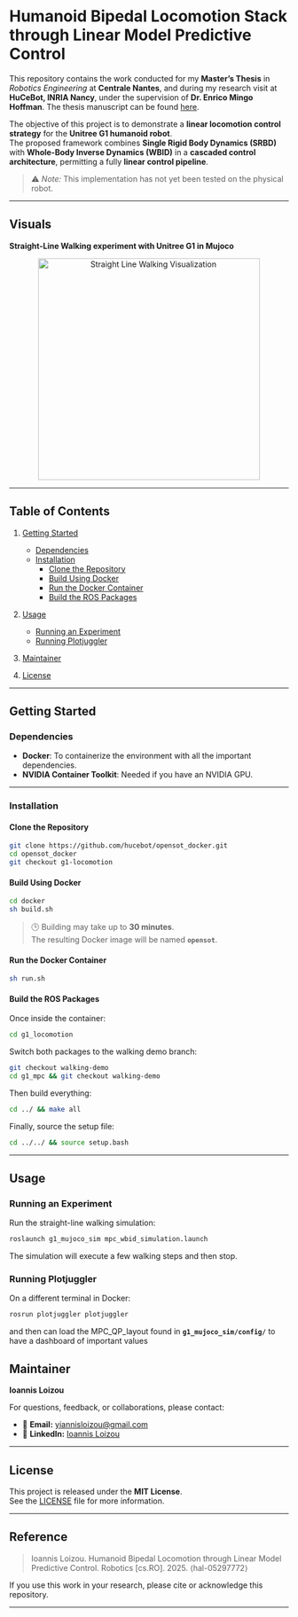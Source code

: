 # Humanoid Bipedal Locomotion Stack through Linear Model Predictive Control

This repository contains the work conducted for my **Master’s Thesis** in *Robotics Engineering* at **Centrale Nantes**, and during my research visit at **HuCeBot, INRIA Nancy**, under the supervision of **Dr. Enrico Mingo Hoffman**. The thesis manuscript can be found [here](https://hal.univ-lorraine.fr/hal-05297772).


The objective of this project is to demonstrate a **linear locomotion control strategy** for the **Unitree G1 humanoid robot**.  
The proposed framework combines **Single Rigid Body Dynamics (SRBD)** with **Whole-Body Inverse Dynamics (WBID)** in a **cascaded control architecture**, permitting a fully **linear control pipeline**.

> ⚠️ *Note:* This implementation has not yet been tested on the physical robot.

---

## Visuals

**Straight-Line Walking experiment with Unitree G1 in Mujoco**

<p align="center">
  <img src="https://github.com/user-attachments/assets/7a4bb8f7-156c-4fc0-b141-280bc0a94c6b" 
       alt="Straight Line Walking Visualization" width="400">
</p>

---

## Table of Contents

  1. [Getting Started](#getting-started)
     - [Dependencies](#dependencies)
     - [Installation](#installation)
        - [Clone the Repository](#clone-the-repository)
        - [Build Using Docker](#build-using-docker)
        - [Run the Docker Container](#run-the-docker-container)
        - [Build the ROS Packages](#build-the-ros-packages)
  3. [Usage](#usage)
     - [Running an Experiment](#running-an-experiment)
     - [Running Plotjuggler](#running-plotjuggler)

  5. [Maintainer](#maintainer)
  6. [License](#license)



---

## Getting Started

### Dependencies

- **Docker**: To containerize the environment with all the important dependencies.
- **NVIDIA Container Toolkit**: Needed if you have an NVIDIA GPU.

---

### Installation

#### Clone the Repository

```bash
git clone https://github.com/hucebot/opensot_docker.git
cd opensot_docker
git checkout g1-locomotion
```

#### Build Using Docker

```bash
cd docker
sh build.sh
```

> 🕒 Building may take up to **30 minutes**.  
> The resulting Docker image will be named **`opensot`**.

#### Run the Docker Container

```bash
sh run.sh
```

#### Build the ROS Packages

Once inside the container:

```bash
cd g1_locomotion
```

Switch both packages to the walking demo branch:

```bash
git checkout walking-demo
cd g1_mpc && git checkout walking-demo
```

Then build everything:

```bash
cd ../ && make all
```

Finally, source the setup file:

```bash
cd ../../ && source setup.bash
```
---

## Usage

### Running an Experiment

Run the straight-line walking simulation:

```bash
roslaunch g1_mujoco_sim mpc_wbid_simulation.launch
```

The simulation will execute a few walking steps and then stop.

### Running Plotjuggler

On a different terminal in Docker:
```bash
rosrun plotjuggler plotjuggler
```
and then can load the MPC_QP_layout found in  **`g1_mujoco_sim/config/`** to have a dashboard of important values

## Maintainer

**Ioannis Loizou**

For questions, feedback, or collaborations, please contact:

- 📧 **Email:** [yiannisloizou@gmail.com](mailto:yiannisloizou@gmail.com)  
- 🔗 **LinkedIn:** [Ioannis Loizou](https://www.linkedin.com/in/ioannis-loizou-80b64615a/)

---

## License

This project is released under the **MIT License**.  
See the [LICENSE](LICENSE) file for more information.

---

## Reference

> Ioannis Loizou. Humanoid Bipedal Locomotion through Linear Model Predictive Control. Robotics
>  [cs.RO]. 2025. ⟨hal-05297772⟩


If you use this work in your research, please cite or acknowledge this repository.

---
